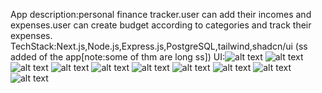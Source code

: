 App description:personal finance tracker.user can add their incomes and expenses.user can create budget according to categories and track their expenses.
TechStack:Next.js,Node.js,Express.js,PostgreSQL,tailwind,shadcn/ui
(ss added of the app[note:some of thm are long ss])
UI:![alt text](homepage.png) ![alt text](login-1.jpg) ![alt text](dashboard.jpg) ![alt text](accounts.jpg) ![alt text](<basic budgeting.jpg>) ![alt text](budgets.jpg) ![alt text](merchants.jpg) ![alt text](<peronsal .jpg>) ![alt text](transaction.jpg) ![alt text](<Screenshot 11-12-2024 20.00.27.png>)
